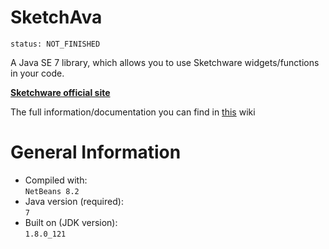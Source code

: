 # SketchAva

`status: NOT_FINISHED`

A Java SE 7 library, which allows you to use Sketchware widgets/functions in your code.

<a href="sketchware.io"><strong>Sketchware official site</strong></a>

The full information/documentation you can find in <a href="https://github.com/Vladg24YT/SketchAva/wiki">this</a> wiki

# General Information

- Compiled with: <br>
  `NetBeans 8.2`
- Java version (required): <br>
  `7`
- Built on (JDK version): <br>
  `1.8.0_121`
